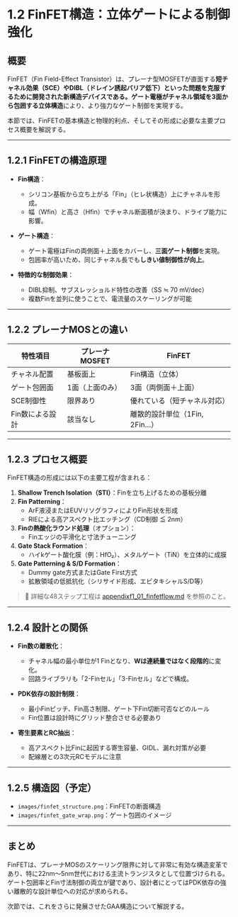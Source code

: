 # 1.2 FinFET構造：立体ゲートによる制御強化

## 概要

FinFET（Fin Field-Effect Transistor）は、プレーナ型MOSFETが直面する**短チャネル効果（SCE）**や**DIBL（ドレイン誘起バリア低下）**といった問題を克服するために開発された新構造デバイスである。ゲート電極がチャネル領域を**3面から包囲する立体構造**により、より強力なゲート制御を実現する。

本節では、FinFETの基本構造と物理的利点、そしてその形成に必要な主要プロセス概要を解説する。

---

## 1.2.1 FinFETの構造原理

- **Fin構造**：
  - シリコン基板から立ち上がる「Fin」（ヒレ状構造）上にチャネルを形成。
  - 幅（Wfin）と高さ（Hfin）でチャネル断面積が決まり、ドライブ能力に影響。

- **ゲート構造**：
  - ゲート電極はFinの両側面＋上面をカバーし、**三面ゲート制御**を実現。
  - 包囲率が高いため、同じチャネル長でも**しきい値制御性が向上**。

- **特徴的な制御効果**：
  - DIBL抑制、サブスレッショルド特性の改善（SS ≒ 70 mV/dec）
  - 複数Finを並列に使うことで、電流量のスケーリングが可能

---

## 1.2.2 プレーナMOSとの違い

| 特性項目         | プレーナMOSFET      | FinFET                     |
|------------------|---------------------|----------------------------|
| チャネル配置     | 基板面上            | Fin構造（立体）            |
| ゲート包囲面     | 1面（上面のみ）     | 3面（両側面＋上面）        |
| SCE制御性        | 限界あり             | 優れている（短チャネル対応）|
| Fin数による設計  | 該当なし             | 離散的設計単位（1Fin, 2Fin…） |

---

## 1.2.3 プロセス概要

FinFET構造の形成には以下の主要工程が含まれる：

1. **Shallow Trench Isolation（STI）**：Finを立ち上げるための基板分離
2. **Fin Patterning**：
   - ArF液浸またはEUVリソグラフィによりFin形状を形成
   - RIEによる高アスペクト比エッチング（CD制御 ≦ 2nm）
3. **Finの熱酸化ラウンド処理**（オプション）：
   - Finエッジの平滑化と寸法チューニング
4. **Gate Stack Formation**：
   - ハイkゲート酸化膜（例：HfO₂）、メタルゲート（TiN）を立体的に成膜
5. **Gate Patterning & S/D Formation**：
   - Dummy gate方式またはGate First方式
   - 拡散領域の低抵抗化（シリサイド形成、エピタキシャルS/D等）

> 🔧 詳細な48ステップ工程は [appendixf1_01_finfetflow.md](./appendixf1_01_finfetflow.md) を参照のこと。

---

## 1.2.4 設計との関係

- **Fin数の離散化**：
  - チャネル幅の最小単位が1 Finとなり、**Wは連続量ではなく段階的**に変化。
  - 回路ライブラリも「2-Finセル」「3-Finセル」などで構成。

- **PDK依存の設計制限**：
  - 最小Finピッチ、Fin高さ制限、ゲート下Fin切断可否などのルール
  - Fin位置は設計時にグリッド整合させる必要あり

- **寄生要素とRC抽出**：
  - 高アスペクト比Finに起因する寄生容量、GIDL、漏れ対策が必要
  - 配線層との3次元RCモデルに注意

---

## 1.2.5 構造図（予定）

- `images/finfet_structure.png`：FinFETの断面構造
- `images/finfet_gate_wrap.png`：ゲート包囲のイメージ

---

## まとめ

FinFETは、プレーナMOSのスケーリング限界に対して非常に有効な構造変革であり、特に22nm〜5nm世代における主流トランジスタとして位置づけられる。ゲート包囲率とFin寸法制御の両立が鍵であり、設計者にとってはPDK依存の強い離散的な設計単位への対応が求められる。

次節では、これをさらに発展させたGAA構造について解説する。
